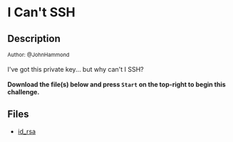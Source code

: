 # I Can't SSH

## Description

<small>Author: @JohnHammond</small><br><br>I've got this private key... but why can't I SSH? <br><br> <b>Download the file(s) below and press <code>Start</code> on the top-right to begin this challenge.</b>


## Files

* [id_rsa](<files/id_rsa>)

